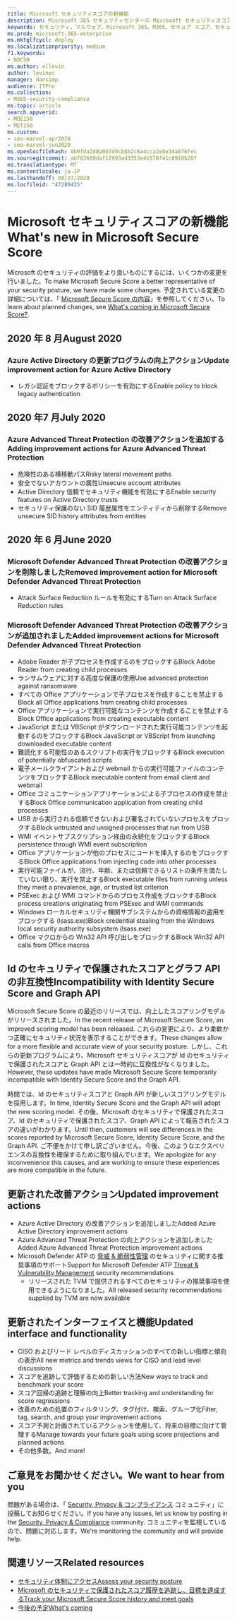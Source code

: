 ```yaml
---
title: Microsoft セキュリティスコアの新機能
description: Microsoft 365 セキュリティセンターの Microsoft セキュリティスコアに対して発生した新しい変更点について説明します。
keywords: セキュリティ、マルウェア、Microsoft 365、M365、セキュア スコア、セキュリティ センター、改善のための処置
ms.prod: microsoft-365-enterprise
ms.mktglfcycl: deploy
ms.localizationpriority: medium
f1.keywords:
- NOCSH
ms.author: ellevin
author: levinec
manager: dansimp
audience: ITPro
ms.collection:
- M365-security-compliance
ms.topic: article
search.appverid:
- MOE150
- MET150
ms.custom:
- seo-marvel-apr2020
- seo-marvel-jun2020
ms.openlocfilehash: 8b0fda2d8a0b7d9cb6b2c6a4cca2e8e34a876fec
ms.sourcegitcommit: abf63669daf12993ad3353e4b578f41c8910b20f
ms.translationtype: MT
ms.contentlocale: ja-JP
ms.lasthandoff: 08/27/2020
ms.locfileid: "47289425"
---
```

# <a name="whats-new-in-microsoft-secure-score"></a><span data-ttu-id="c47b2-104">Microsoft セキュリティスコアの新機能</span><span class="sxs-lookup"><span data-stu-id="c47b2-104">What's new in Microsoft Secure Score</span></span>

<span data-ttu-id="c47b2-105">Microsoft のセキュリティの評価をより良いものにするには、いくつかの変更を行いました。</span><span class="sxs-lookup"><span data-stu-id="c47b2-105">To make Microsoft Secure Score a better representative of your security posture, we have made some changes.</span></span> <span data-ttu-id="c47b2-106">予定されている変更の詳細については、「 [Microsoft Secure Score の内容](microsoft-secure-score-whats-coming.md)」を参照してください。</span><span class="sxs-lookup"><span data-stu-id="c47b2-106">To learn about planned changes, see [What's coming in Microsoft Secure Score?](microsoft-secure-score-whats-coming.md).</span></span>

## <a name="august-2020"></a><span data-ttu-id="c47b2-107">2020 年 8 月</span><span class="sxs-lookup"><span data-stu-id="c47b2-107">August 2020</span></span>

### <a name="update-improvement-action-for-azure-active-directory"></a><span data-ttu-id="c47b2-108">Azure Active Directory の更新プログラムの向上アクション</span><span class="sxs-lookup"><span data-stu-id="c47b2-108">Update improvement action for Azure Active Directory</span></span>

- <span data-ttu-id="c47b2-109">レガシ認証をブロックするポリシーを有効にする</span><span class="sxs-lookup"><span data-stu-id="c47b2-109">Enable policy to block legacy authentication</span></span>

## <a name="july-2020"></a><span data-ttu-id="c47b2-110">2020 年7 月</span><span class="sxs-lookup"><span data-stu-id="c47b2-110">July 2020</span></span>

### <a name="adding-improvement-actions-for-azure-advanced-threat-protection"></a><span data-ttu-id="c47b2-111">Azure Advanced Threat Protection の改善アクションを追加する</span><span class="sxs-lookup"><span data-stu-id="c47b2-111">Adding improvement actions for Azure Advanced Threat Protection</span></span>

- <span data-ttu-id="c47b2-112">危険性のある横移動パス</span><span class="sxs-lookup"><span data-stu-id="c47b2-112">Risky lateral movement paths</span></span>
- <span data-ttu-id="c47b2-113">安全でないアカウントの属性</span><span class="sxs-lookup"><span data-stu-id="c47b2-113">Unsecure account attributes</span></span>
- <span data-ttu-id="c47b2-114">Active Directory 信頼でセキュリティ機能を有効にする</span><span class="sxs-lookup"><span data-stu-id="c47b2-114">Enable security features on Active Directory trusts</span></span>
- <span data-ttu-id="c47b2-115">セキュリティ保護のない SID 履歴属性をエンティティから削除する</span><span class="sxs-lookup"><span data-stu-id="c47b2-115">Remove unsecure SID history attributes from entities</span></span>

## <a name="june-2020"></a><span data-ttu-id="c47b2-116">2020 年 6 月</span><span class="sxs-lookup"><span data-stu-id="c47b2-116">June 2020</span></span>

### <a name="removed-improvement-action-for-microsoft-defender-advanced-threat-protection"></a><span data-ttu-id="c47b2-117">Microsoft Defender Advanced Threat Protection の改善アクションを削除しました</span><span class="sxs-lookup"><span data-stu-id="c47b2-117">Removed improvement action for Microsoft Defender Advanced Threat Protection</span></span>

* <span data-ttu-id="c47b2-118">Attack Surface Reduction ルールを有効にする</span><span class="sxs-lookup"><span data-stu-id="c47b2-118">Turn on Attack Surface Reduction rules</span></span>

### <a name="added-improvement-actions-for-microsoft-defender-advanced-threat-protection"></a><span data-ttu-id="c47b2-119">Microsoft Defender Advanced Threat Protection の改善アクションが追加されました</span><span class="sxs-lookup"><span data-stu-id="c47b2-119">Added improvement actions for Microsoft Defender Advanced Threat Protection</span></span>

* <span data-ttu-id="c47b2-120">Adobe Reader が子プロセスを作成するのをブロックする</span><span class="sxs-lookup"><span data-stu-id="c47b2-120">Block Adobe Reader from creating child processes</span></span>
* <span data-ttu-id="c47b2-121">ランサムウェアに対する高度な保護の使用</span><span class="sxs-lookup"><span data-stu-id="c47b2-121">Use advanced protection against ransomware</span></span>
* <span data-ttu-id="c47b2-122">すべての Office アプリケーションで子プロセスを作成することを禁止する</span><span class="sxs-lookup"><span data-stu-id="c47b2-122">Block all Office applications from creating child processes</span></span>
* <span data-ttu-id="c47b2-123">Office アプリケーションで実行可能なコンテンツを作成することを禁止する</span><span class="sxs-lookup"><span data-stu-id="c47b2-123">Block Office applications from creating executable content</span></span>
* <span data-ttu-id="c47b2-124">JavaScript または VBScript がダウンロードされた実行可能コンテンツを起動するのをブロックする</span><span class="sxs-lookup"><span data-stu-id="c47b2-124">Block JavaScript or VBScript from launching downloaded executable content</span></span>
* <span data-ttu-id="c47b2-125">難読化する可能性のあるスクリプトの実行をブロックする</span><span class="sxs-lookup"><span data-stu-id="c47b2-125">Block execution of potentially obfuscated scripts</span></span>
* <span data-ttu-id="c47b2-126">電子メールクライアントおよび webmail からの実行可能ファイルのコンテンツをブロックする</span><span class="sxs-lookup"><span data-stu-id="c47b2-126">Block executable content from email client and webmail</span></span>
* <span data-ttu-id="c47b2-127">Office コミュニケーションアプリケーションによる子プロセスの作成を禁止する</span><span class="sxs-lookup"><span data-stu-id="c47b2-127">Block Office communication application from creating child processes</span></span>
* <span data-ttu-id="c47b2-128">USB から実行される信頼できないおよび署名されていないプロセスをブロックする</span><span class="sxs-lookup"><span data-stu-id="c47b2-128">Block untrusted and unsigned processes that run from USB</span></span>
* <span data-ttu-id="c47b2-129">WMI イベントサブスクリプション経由の永続化をブロックする</span><span class="sxs-lookup"><span data-stu-id="c47b2-129">Block persistence through WMI event subscription</span></span>
* <span data-ttu-id="c47b2-130">Office アプリケーションが他のプロセスにコードを挿入するのをブロックする</span><span class="sxs-lookup"><span data-stu-id="c47b2-130">Block Office applications from injecting code into other processes</span></span>
* <span data-ttu-id="c47b2-131">実行可能ファイルが、流行、年齢、または信頼できるリストの条件を満たしていない限り、実行を禁止する</span><span class="sxs-lookup"><span data-stu-id="c47b2-131">Block executable files from running unless they meet a prevalence, age, or trusted list criterion</span></span>
* <span data-ttu-id="c47b2-132">PSExec および WMI コマンドからのプロセス作成をブロックする</span><span class="sxs-lookup"><span data-stu-id="c47b2-132">Block process creations originating from PSExec and WMI commands</span></span>
* <span data-ttu-id="c47b2-133">Windows ローカルセキュリティ機関サブシステムからの資格情報の盗用をブロックする (lsass.exe)</span><span class="sxs-lookup"><span data-stu-id="c47b2-133">Block credential stealing from the Windows local security authority subsystem (lsass.exe)</span></span>
* <span data-ttu-id="c47b2-134">Office マクロからの Win32 API 呼び出しをブロックする</span><span class="sxs-lookup"><span data-stu-id="c47b2-134">Block Win32 API calls from Office macros</span></span>

## <a name="incompatibility-with-identity-secure-score-and-graph-api"></a><span data-ttu-id="c47b2-135">Id のセキュリティで保護されたスコアとグラフ API の非互換性</span><span class="sxs-lookup"><span data-stu-id="c47b2-135">Incompatibility with Identity Secure Score and Graph API</span></span>

<span data-ttu-id="c47b2-136">Microsoft Secure Score の最近のリリースでは、向上したスコアリングモデルがリリースされました。</span><span class="sxs-lookup"><span data-stu-id="c47b2-136">In the recent release of Microsoft Secure Score, an improved scoring model has been released.</span></span> <span data-ttu-id="c47b2-137">これらの変更により、より柔軟かつ正確にセキュリティ状況を表示することができます。</span><span class="sxs-lookup"><span data-stu-id="c47b2-137">These changes allow for a more flexible and accurate view of your security posture.</span></span> <span data-ttu-id="c47b2-138">しかし、これらの更新プログラムにより、Microsoft セキュリティスコアが Id のセキュリティで保護されたスコアと Graph API とは一時的に互換性がなくなりました。</span><span class="sxs-lookup"><span data-stu-id="c47b2-138">However, these updates have made Microsoft Secure Score temporarily incompatible with Identity Secure Score and the Graph API.</span></span>

<span data-ttu-id="c47b2-139">時間では、Id のセキュリティスコアと Graph API が新しいスコアリングモデルを採用します。</span><span class="sxs-lookup"><span data-stu-id="c47b2-139">In time, Identity Secure Score and the Graph API will adopt the new scoring model.</span></span> <span data-ttu-id="c47b2-140">その後、Microsoft のセキュリティで保護されたスコア、Id のセキュリティで保護されたスコア、Graph API によって報告されたスコアの違いがわかります。</span><span class="sxs-lookup"><span data-stu-id="c47b2-140">Until then, customers will see differences in the scores reported by Microsoft Secure Score, Identity Secure Score, and the Graph API.</span></span> <span data-ttu-id="c47b2-141">ご不便をかけて申し訳ございません。今後、このようなエクスペリエンスの互換性を確保するために取り組んでいます。</span><span class="sxs-lookup"><span data-stu-id="c47b2-141">We apologize for any inconvenience this causes, and are working to ensure these experiences are more compatible in the future.</span></span>

## <a name="updated-improvement-actions"></a><span data-ttu-id="c47b2-142">更新された改善アクション</span><span class="sxs-lookup"><span data-stu-id="c47b2-142">Updated improvement actions</span></span>

- <span data-ttu-id="c47b2-143">Azure Active Directory の改善アクションを追加しました</span><span class="sxs-lookup"><span data-stu-id="c47b2-143">Added Azure Active Directory improvement actions</span></span>
- <span data-ttu-id="c47b2-144">Azure Advanced Threat Protection の向上アクションを追加しました</span><span class="sxs-lookup"><span data-stu-id="c47b2-144">Added Azure Advanced Threat Protection improvement actions</span></span>
- <span data-ttu-id="c47b2-145">Microsoft Defender ATP の [脅威 & 脆弱性管理](https://docs.microsoft.com/windows/security/threat-protection/microsoft-defender-atp/next-gen-threat-and-vuln-mgt) のセキュリティに関する推奨事項のサポート</span><span class="sxs-lookup"><span data-stu-id="c47b2-145">Support for Microsoft Defender ATP [Threat & Vulnerability Management](https://docs.microsoft.com/windows/security/threat-protection/microsoft-defender-atp/next-gen-threat-and-vuln-mgt) security recommendations</span></span>
    - <span data-ttu-id="c47b2-146">リリースされた TVM で提供されるすべてのセキュリティの推奨事項を使用できるようになりました。</span><span class="sxs-lookup"><span data-stu-id="c47b2-146">All released security recommendations supplied by TVM are now available</span></span>

## <a name="updated-interface-and-functionality"></a><span data-ttu-id="c47b2-147">更新されたインターフェイスと機能</span><span class="sxs-lookup"><span data-stu-id="c47b2-147">Updated interface and functionality</span></span>

* <span data-ttu-id="c47b2-148">CISO およびリード レベルのディスカッションのすべての新しい指標と傾向の表示</span><span class="sxs-lookup"><span data-stu-id="c47b2-148">All new metrics and trends views for CISO and lead level discussions</span></span>
* <span data-ttu-id="c47b2-149">スコアを追跡して評価するための新しい方法</span><span class="sxs-lookup"><span data-stu-id="c47b2-149">New ways to track and benchmark your score</span></span>
* <span data-ttu-id="c47b2-150">スコア回帰の追跡と理解の向上</span><span class="sxs-lookup"><span data-stu-id="c47b2-150">Better tracking and understanding for score regressions</span></span>
* <span data-ttu-id="c47b2-151">改善のための処置のフィルタリング、タグ付け、検索、グループ化</span><span class="sxs-lookup"><span data-stu-id="c47b2-151">Filter, tag, search, and group your improvement actions</span></span>
* <span data-ttu-id="c47b2-152">スコア予測と計画されているアクションを使用して、将来の目標に向けて管理する</span><span class="sxs-lookup"><span data-stu-id="c47b2-152">Manage towards your future goals using score projections and planned actions</span></span>
* <span data-ttu-id="c47b2-153">その他多数。</span><span class="sxs-lookup"><span data-stu-id="c47b2-153">And more!</span></span>

## <a name="we-want-to-hear-from-you"></a><span data-ttu-id="c47b2-154">ご意見をお聞かせください。</span><span class="sxs-lookup"><span data-stu-id="c47b2-154">We want to hear from you</span></span>

<span data-ttu-id="c47b2-155">問題がある場合は、「 [Security, Privacy & コンプライアンス](https://techcommunity.microsoft.com/t5/Security-Privacy-Compliance/bd-p/security_privacy) コミュニティ」に投稿してお知らせください。</span><span class="sxs-lookup"><span data-stu-id="c47b2-155">If you have any issues, let us know by posting in the [Security, Privacy & Compliance](https://techcommunity.microsoft.com/t5/Security-Privacy-Compliance/bd-p/security_privacy) community.</span></span> <span data-ttu-id="c47b2-156">コミュニティを監視しているので、問題に対応します。</span><span class="sxs-lookup"><span data-stu-id="c47b2-156">We're monitoring the community and will provide help.</span></span>

## <a name="related-resources"></a><span data-ttu-id="c47b2-157">関連リソース</span><span class="sxs-lookup"><span data-stu-id="c47b2-157">Related resources</span></span>

- [<span data-ttu-id="c47b2-158">セキュリティ体制にアクセス</span><span class="sxs-lookup"><span data-stu-id="c47b2-158">Assess your security posture</span></span>](microsoft-secure-score-improvement-actions.md)
- [<span data-ttu-id="c47b2-159">Microsoft のセキュリティで保護されたスコア履歴を追跡し、目標を達成する</span><span class="sxs-lookup"><span data-stu-id="c47b2-159">Track your Microsoft Secure Score history and meet goals</span></span>](microsoft-secure-score-history-metrics-trends.md)
- [<span data-ttu-id="c47b2-160">今後の予定</span><span class="sxs-lookup"><span data-stu-id="c47b2-160">What's coming</span></span>](microsoft-secure-score-whats-coming.md)
